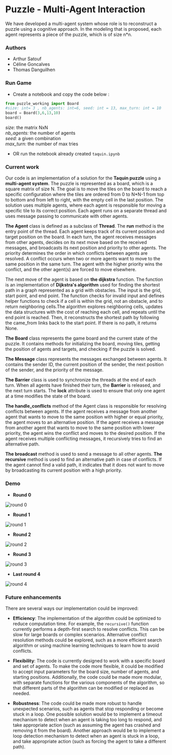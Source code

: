 # Puzzle - Multi-Agent Interaction

We have developed a multi-agent system whose role is to reconstruct a puzzle using a cognitive approach. In the modeling that is proposed, each agent represents a piece of the puzzle, which is of size n*n.

### Authors

- Arthur Satouf
- Céline Goncalves
- Thomas Danguilhen

### Run Game

- Create a notebook and copy the code below :

```python
from puzzle_working import Board
#size: int= 3 , nb_agents: int=6, seed: int = 13, max_turn: int = 10
board = Board(3,6,13,10) 
board()
```

*size:* the matrix NxN  
*nb_agents:* the number of agents  
*seed:* a given combination  
*max_turn:* the number of max tries  

- OR run the notebook already created `taquin.ipynb`

### Current work

Our code is an implementation of a solution for the **Taquin puzzle** using a **multi-agent system**. The puzzle is represented as a board, which is a square matrix of size N. The goal is to move the tiles on the board to reach a specific configuration where the tiles are ordered from 0 to N*N-1 from top to bottom and from left to right, with the empty cell in the last position. The solution uses multiple agents, where each agent is responsible for moving a specific tile to its correct position. Each agent runs on a separate thread and uses message passing to communicate with other agents.

**The Agent** class is defined as a subclass of **Thread**. The **run** method is the entry point of the thread. Each agent keeps track of its current position and target position on the board. In each turn, the agent receives messages from other agents, decides on its next move based on the received messages, and broadcasts its next position and priority to other agents. The priority determines the order in which conflicts between agents are resolved. A conflict occurs when two or more agents want to move to the same position in the same turn. The agent with the higher priority wins the conflict, and the other agent(s) are forced to move elsewhere.

The next move of the agent is based on **the dijkstra** function. The function is an implementation of **Dijkstra's algorithm** used for finding the shortest path in a graph represented as a grid with obstacles. The input is the grid, start point, and end point. The function checks for invalid input and defines helper functions to check if a cell is within the grid, not an obstacle, and to return neighboring cells.The algorithm explores neighboring cells, updates the data structures with the cost of reaching each cell, and repeats until the end point is reached. Then, it reconstructs the shortest path by following the came_from links back to the start point. If there is no path, it returns None.

**The Board** class represents the game board and the current state of the puzzle. It contains methods for initializing the board, moving tiles, getting the position of agents and targets, and checking if the puzzle is solved.

**The Message** class represents the messages exchanged between agents. It contains the sender ID, the current position of the sender, the next position of the sender, and the priority of the message.

**The Barrier** class is used to synchronize the threads at the end of each turn. When all agents have finished their turn, the **Barrier** is released, and the next turn starts. The **lock** attribute is used to ensure that only one agent at a time modifies the state of the board.

**The handle_conflicts** method of the Agent class is responsible for resolving conflicts between agents. If the agent receives a message from another agent that wants to move to the same position with higher or equal priority, the agent moves to an alternative position. If the agent receives a message from another agent that wants to move to the same position with lower priority, the agent wins the conflict and moves to the desired position. If the agent receives multiple conflicting messages, it recursively tries to find an alternative path.

**The broadcast** method is used to send a message to all other agents. **The recursive** method is used to find an alternative path in case of conflicts. If the agent cannot find a valid path, it indicates that it does not want to move by broadcasting its current position with a high priority.

### Demo

- **Round 0**

![round 0](img/Round_0.png)

- **Round 1**

![round 1](img/Round_1.png)

- **Round 2**

![round 2](img/Round_2.png)

- **Round 3**

![round 3](img/Round_3.png)

- **Last round 4**

![round 4](img/Round_4.png)

### Future enhancements

There are several ways our implementation could be improved:

- **Efficiency**: The implementation of the algorithm could be optimized to reduce computation time. For example, the `recursive()` function currently performs a depth-first search to resolve conflicts. This can be slow for large boards or complex scenarios. Alternative conflict resolution methods could be explored, such as a more efficient search algorithm or using machine learning techniques to learn how to avoid conflicts.

- **Flexibility**: The code is currently designed to work with a specific board and set of agents. To make the code more flexible, it could be modified to accept input parameters for the board size, number of agents, and starting positions. Additionally, the code could be made more modular, with separate functions for the various components of the algorithm, so that different parts of the algorithm can be modified or replaced as needed.

- **Robustness**: The code could be made more robust to handle unexpected scenarios, such as agents that stop responding or become stuck in a loop. One possible solution would be to implement a timeout mechanism to detect when an agent is taking too long to respond, and take appropriate action (such as assuming the agent has crashed and removing it from the board). Another approach would be to implement a loop detection mechanism to detect when an agent is stuck in a loop, and take appropriate action (such as forcing the agent to take a different path).
